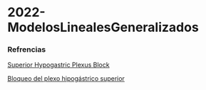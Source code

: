 # 2022-ModelosLinealesGeneralizados


### Refrencias

[Superior Hypogastric Plexus Block](https://carefirst.staywellsolutionsonline.com/spanish/Encyclopedia/135,401es)

[Bloqueo del plexo hipogástrico superior](https://dolopedia.com/articulo/bloqueo-del-plexo-hipogastrico-superior#.YpOY9znMJqM)
